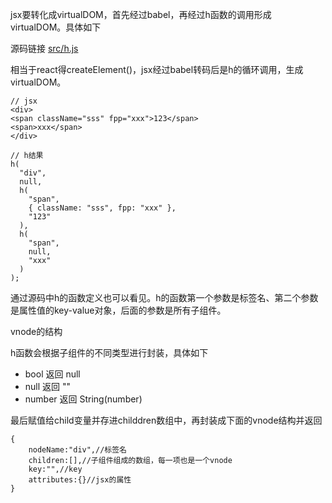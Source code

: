 
jsx要转化成virtualDOM，首先经过babel，再经过h函数的调用形成virtualDOM。具体如下 

源码链接 [src/h.js](./src/h.js)

相当于react得createElement()，jsx经过babel转码后是h的循环调用，生成virtualDOM。
```
// jsx
<div>
<span className="sss" fpp="xxx">123</span>
<span>xxx</span>
</div>

// h结果
h(
  "div",
  null,
  h(
    "span",
    { className: "sss", fpp: "xxx" },
    "123"
  ),
  h(
    "span",
    null,
    "xxx"
  )
);
```
通过源码中h的函数定义也可以看见。h的函数第一个参数是标签名、第二个参数是属性值的key-value对象，后面的参数是所有子组件。

vnode的结构


h函数会根据子组件的不同类型进行封装，具体如下
- bool 返回 null
- null 返回 ""
- number 返回 String(number)

最后赋值给child变量并存进childdren数组中，再封装成下面的vnode结构并返回

```
{
    nodeName:"div",//标签名
    children:[],//子组件组成的数组，每一项也是一个vnode
    key:"",//key
    attributes:{}//jsx的属性
}
```
